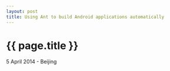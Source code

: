 ```yaml
---
layout: post
title: Using Ant to build Android applications automatically
---
```


{{ page.title }}
================

<p class="meta">5 April 2014 - Beijing</p>